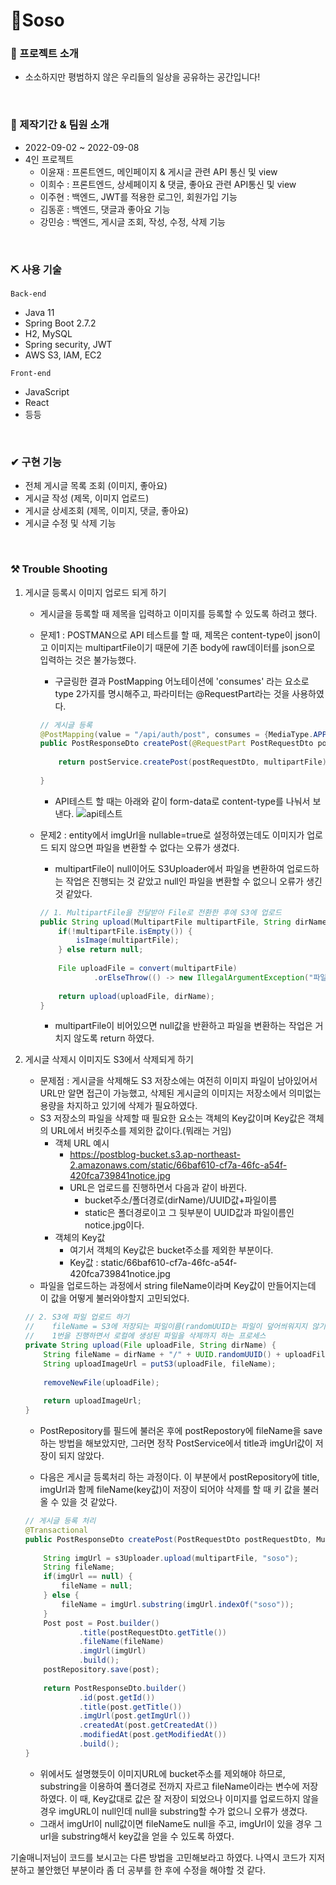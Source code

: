 # 📝Soso

### 📌 프로젝트 소개
- 소소하지만 평범하지 않은 우리들의 일상을 공유하는 공간입니다!

<br>

### 📰 제작기간 & 팀원 소개
- 2022-09-02 ~ 2022-09-08
- 4인 프로젝트
	- 이윤재 : 프론트엔드, 메인페이지 & 게시글 관련 API 통신 및 view
	- 이희수 : 프론트엔드, 상세페이지 & 댓글, 좋아요 관련 API통신 및 view
	- 이주현 : 백엔드, JWT를 적용한 로그인, 회원가입 기능
	- 김동훈 : 백엔드, 댓글과 좋아요 기능
  - 강민승 : 백엔드, 게시글 조회, 작성, 수정, 삭제 기능

<br>

### ⛏ 사용 기술

`Back-end`
-   Java 11
-   Spring Boot 2.7.2
-   H2, MySQL
-   Spring security, JWT
-   AWS S3, IAM, EC2

`Front-end`

-   JavaScript
-   React
-   등등

<br>

### ✔ 구현 기능

-   전체 게시글 목록 조회 (이미지, 좋아요)
-   게시글 작성 (제목, 이미지 업로드)
-   게시글 상세조회 (제목, 이미지, 댓글, 좋아요)
-   게시글 수정 및 삭제 기능

<br>

### ⚒ Trouble Shooting

1. 게시글 등록시 이미지 업로드 되게 하기

	- 게시글을 등록할 때 제목을 입력하고 이미지를 등록할 수 있도록 하려고 했다.
	- 문제1 : POSTMAN으로 API 테스트를 할 때,  제목은 content-type이 json이고 이미지는 multipartFile이기 때문에 기존 body에 raw데이터를 json으로 입력하는 것은 불가능했다.
		- 구글링한 결과 PostMapping 어노테이션에 'consumes' 라는 요소로 type 2가지를 명시해주고, 파라미터는 @RequestPart라는 것을 사용하였다.
		```java
		// 게시글 등록  
		@PostMapping(value = "/api/auth/post", consumes = {MediaType.APPLICATION_JSON_VALUE, MediaType.MULTIPART_FORM_DATA_VALUE})  
		public PostResponseDto createPost(@RequestPart PostRequestDto postRequestDto, @RequestPart(required = false) MultipartFile multipartFile) throws IOException {  
		  
		    return postService.createPost(postRequestDto, multipartFile);  
		  
		}
		``` 
		- API테스트 할 때는 아래와 같이 form-data로 content-type를 나눠서 보낸다.
		![api테스트](https://user-images.githubusercontent.com/93110733/188308424-3f28dfa3-0f03-4204-b9fb-a99ca929f3a7.JPG)

	- 문제2 : entity에서 imgUrl을 nullable=true로 설정하였는데도 이미지가 업로드 되지 않으면 파일을 변환할 수 없다는 오류가 생겼다. 
		- multipartFile이 null이어도 S3Uploader에서 파일을 변환하여 업로드하는 작업은 진행되는 것 같았고 null인 파일을 변환할 수 없으니 오류가 생긴 것 같았다.
		```java
		// 1. MultipartFile을 전달받아 File로 전환한 후에 S3에 업로드  
		public String upload(MultipartFile multipartFile, String dirName) throws IOException {  
		    if(!multipartFile.isEmpty()) {  
		        isImage(multipartFile);  
		    } else return null;  
		  
		    File uploadFile = convert(multipartFile)  
		            .orElseThrow(() -> new IllegalArgumentException("파일 변환에 실패하였습니다."));  
		  
		    return upload(uploadFile, dirName);  
		}
		```
		- multipartFile이 비어있으면 null값을 반환하고 파일을 변환하는 작업은 거치지 않도록 return 하였다.


2. 게시글 삭제시 이미지도 S3에서 삭제되게 하기

	- 문제점 : 게시글을 삭제해도 S3 저장소에는 여전히 이미지 파일이 남아있어서 URL만 알면 접근이 가능했고, 삭제된 게시글의 이미지는 저장소에서 의미없는 용량을 차지하고 있기에 삭제가 필요하였다.
	- S3 저장소의 파일을 삭제할 때 필요한 요소는 객체의 Key값이며 Key값은 객체의 URL에서 버킷주소를 제외한 값이다.(뭐래는 거임)
		- 객체 URL 예시
			- https://postblog-bucket.s3.ap-northeast-2.amazonaws.com/static/66baf610-cf7a-46fc-a54f-420fca739841notice.jpg
			- URL은 업로드를 진행하면서 다음과 같이 바뀐다.
				- bucket주소/폴더경로(dirName)/UUID값+파일이름
				- static은 폴더경로이고 그 뒷부분이 UUID값과 파일이름인 notice.jpg이다.
		 - 객체의 Key값
			 - 여기서 객체의 Key값은 bucket주소를 제외한 부분이다.
			 - Key값 : static/66baf610-cf7a-46fc-a54f-420fca739841notice.jpg
	- 파일을 업로드하는 과정에서 string fileName이라며 Key값이 만들어지는데 이 값을 어떻게 불러와야할지 고민되었다.
	```java
	// 2. S3에 파일 업로드 하기  
	//    fileName = S3에 저장되는 파일이름(randomUUID는 파일이 덮어씌워지지 않기 위함)  
	//    1번을 진행하면서 로컬에 생성된 파일을 삭제까지 하는 프로세스  
	private String upload(File uploadFile, String dirName) {  
	    String fileName = dirName + "/" + UUID.randomUUID() + uploadFile.getName();  
	    String uploadImageUrl = putS3(uploadFile, fileName);  
	  
	    removeNewFile(uploadFile);  
	  
	    return uploadImageUrl;  
	}
	```
	- PostRepository를 필드에 불러온 후에 postRepostory에 fileName을 save하는 방법을 해보았지만, 그러면 정작 PostService에서 title과 imgUrl값이 저장이 되지 않았다.

	- 다음은 게시글 등록처리 하는 과정이다. 이 부분에서 postRepository에 title, imgUrl과 함께 fileName(key값)이 저장이 되어야 삭제를 할 때 키 값을 불러올 수 있을 것 같았다.
	```java
	// 게시글 등록 처리  
	@Transactional  
	public PostResponseDto createPost(PostRequestDto postRequestDto, MultipartFile multipartFile) throws IOException {  
	  
	    String imgUrl = s3Uploader.upload(multipartFile, "soso");  
	    String fileName;  
	    if(imgUrl == null) {  
	        fileName = null;  
	    } else {  
	        fileName = imgUrl.substring(imgUrl.indexOf("soso"));  
	    }  
	    Post post = Post.builder()  
	            .title(postRequestDto.getTitle())  
	            .fileName(fileName)  
	            .imgUrl(imgUrl)  
	            .build();  
	    postRepository.save(post);  
	  
	    return PostResponseDto.builder()  
	            .id(post.getId())  
	            .title(post.getTitle())  
	            .imgUrl(post.getImgUrl())  
	            .createdAt(post.getCreatedAt())  
	            .modifiedAt(post.getModifiedAt())  
	            .build();  
	}
	```

	- 위에서도 설명했듯이 이미지URL에 bucket주소를 제외해야 하므로, substring을 이용하여 폴더경로 전까지 자르고 fileName이라는 변수에 저장하였다. 이 때, Key값대로 값은 잘 저장이 되었으나 이미지를 업로드하지 않을 경우 imgURL이 null인데 null을 substring할 수가 없으니 오류가 생겼다.
	- 그래서 imgUrl이 null값이면 fileName도 null을 주고, imgUrl이 있을 경우 그 url을 substring해서 key값을 얻을 수 있도록 하였다.

기술매니저님이 코드를 보시고는 다른 방법을 고민해보라고 하였다. 나역시 코드가 지저분하고 불안했던 부분이라 좀 더 공부를 한 후에 수정을 해야할 것 같다.
